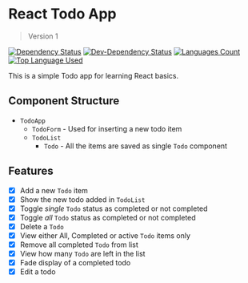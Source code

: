 # React Todo App

> Version 1

[![Dependency Status](https://david-dm.org/palashmon/react-todo-v1/status.svg)](https://david-dm.org/palashmon/react-todo-v1)
[![Dev-Dependency Status](https://david-dm.org/palashmon/react-todo-v1/dev-status.svg)](https://david-dm.org/palashmon/react-todo-v1)
[![Languages Count](https://img.shields.io/github/languages/count/palashmon/react-todo-v1.svg)](https://github.com/palashmon/react-todo-v1/search?l=javascript)
[![Top Language Used](https://img.shields.io/github/languages/top/palashmon/react-todo-v1.svg)](https://github.com/palashmon/react-todo-v1/search?l=javascript)
&nbsp;

This is a simple Todo app for learning React basics.

## Component Structure

*   `TodoApp`
    *   `TodoForm` - Used for inserting a new todo item
    *   `TodoList`
        *   `Todo` - All the items are saved as single `Todo` component

## Features

*   [x] Add a new `Todo` item
*   [x] Show the new todo added in `TodoList`
*   [x] Toggle _single_ `Todo` status as completed or not completed
*   [x] Toggle _all_ `Todo` status as completed or not completed
*   [x] Delete a `Todo`
*   [x] View either All, Completed or active `Todo` items only
*   [x] Remove all completed `Todo` from list
*   [x] View how many `Todo` are left in the list
*   [x] Fade display of a completed todo
*   [x] Edit a todo
